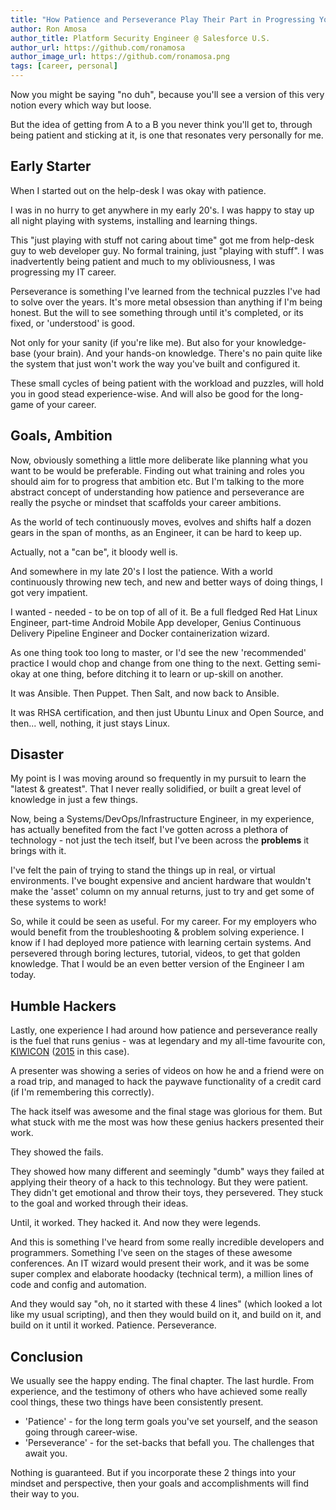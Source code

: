 ```yaml
---
title: "How Patience and Perseverance Play Their Part in Progressing Your Career."
author: Ron Amosa
author_title: Platform Security Engineer @ Salesforce U.S.
author_url: https://github.com/ronamosa
author_image_url: https://github.com/ronamosa.png
tags: [career, personal]
---
```


Now you might be saying "no duh", because you'll see a version of this very notion every which way but loose.

But the idea of getting from A to a B you never think you'll get to, through being patient and sticking at it, is one that resonates very personally for me.

<!--truncate-->

## Early Starter

When I started out on the help-desk I was okay with patience.

I was in no hurry to get anywhere in my early 20's. I was happy to stay up all night playing with systems, installing and learning things.

This "just playing with stuff not caring about time" got me from help-desk guy to web developer guy. No formal training, just "playing with stuff". I was inadvertently being patient and much to my obliviousness, I was progressing my IT career.

Perseverance is something I've learned from the technical puzzles I've had to solve over the years. It's more metal obsession than anything if I'm being honest. But the will to see something through until it's completed, or its fixed, or 'understood' is good.

Not only for your sanity (if you're like me). But also for your knowledge-base (your brain). And your hands-on knowledge. There's no pain quite like the system that just won't work the way you've built and configured it.

These small cycles of being patient with the workload and puzzles, will hold you in good stead experience-wise. And will also be good for the long-game of your career.

## Goals, Ambition

Now, obviously something a little more deliberate like planning what you want to be would be preferable. Finding out what training and roles you should aim for to progress that ambition etc. But I'm talking to the more abstract concept of understanding how patience and perseverance are really the psyche or mindset that scaffolds your career ambitions.

As the world of tech continuously moves, evolves and shifts half a dozen gears in the span of months, as an Engineer, it can be hard to keep up.

Actually, not a "can be", it bloody well is.

And somewhere in my late 20's I lost the patience. With a world continuously throwing new tech, and new and better ways of doing things, I got very impatient.

I wanted - needed - to be on top of all of it. Be a full fledged Red Hat Linux Engineer, part-time Android Mobile App developer, Genius Continuous Delivery Pipeline Engineer and Docker containerization wizard.

As one thing took too long to master, or I'd see the new 'recommended' practice I would chop and change from one thing to the next. Getting semi-okay at one thing, before ditching it to learn or up-skill on another.

It was Ansible. Then Puppet. Then Salt, and now back to Ansible.

It was RHSA certification, and then just Ubuntu Linux and Open Source, and then... well, nothing, it just stays Linux.

## Disaster

My point is I was moving around so frequently in my pursuit to learn the "latest & greatest". That I never really solidified, or built a great level of knowledge in just a few things.

Now, being a Systems/DevOps/Infrastructure Engineer, in my experience, has actually benefited from the fact I've gotten across a plethora of technology - not just the tech itself, but I've been across the **problems** it brings with it.

I've felt the pain of trying to stand the things up in real, or virtual environments. I've bought expensive and ancient hardware that wouldn't make the 'asset' column on my annual returns, just to try and get some of these systems to work!

So, while it could be seen as useful. For my career. For my employers who would benefit from the troubleshooting & problem solving experience. I know if I had deployed more patience with learning certain systems. And persevered through boring lectures, tutorial, videos, to get that golden knowledge. That I would be an even better version of the Engineer I am today.

## Humble Hackers

Lastly, one experience I had around how patience and perseverance really is the fuel that runs genius - was at legendary and my all-time favourite con, [KIWICON](https://www.kiwicon.org/) ([2015](http://2015.kiwicon.org/) in this case).

A presenter was showing a series of videos on how he and a friend were on a road trip, and managed to hack the paywave functionality of a credit card (if I'm remembering this correctly).

The hack itself was awesome and the final stage was glorious for them. But what stuck with me the most was how these genius hackers presented their work.

They showed the fails.

They showed how many different and seemingly "dumb" ways they failed at applying their theory of a hack to this technology. But they were patient. They didn't get emotional and throw their toys, they persevered. They stuck to the goal and worked through their ideas.

Until, it worked. They hacked it. And now they were legends.

And this is something I've heard from some really incredible developers and programmers. Something I've seen on the stages of these awesome conferences. An IT wizard would present their work, and it was be some super complex and elaborate hoodacky (technical term), a million lines of code and config and automation.

And they would say "oh, no it started with these 4 lines" (which looked a lot like my usual scripting), and then they would build on it, and build on it, and build on it until it worked. Patience. Perseverance.

## Conclusion

We usually see the happy ending. The final chapter. The last hurdle. From experience, and the testimony of others who have achieved some really cool things, these two things have been consistently present.

* 'Patience' - for the long term goals you've set yourself, and the season going through career-wise.
* 'Perseverance' - for the set-backs that befall you. The challenges that await you.

Nothing is guaranteed. But if you incorporate these 2 things into your mindset and perspective, then your goals and accomplishments will find their way to you.
